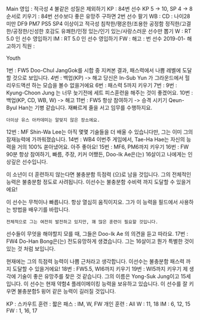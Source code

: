Main
영입	: 적극성 4 불같은 성질은 제외하기
KP	: 84번 선수 KP 5 -> 10, SP 4 -> 8 순서로 키우기
	: 84번 선수보다 좋은 유망주 구하면 2번 선수 팔기
WB  : 
CD	: 나이28 미만 
	  DF9 PM7 PS5 SP4 이상이고
	  적극성 침착한/평온한/조용한 
	  공정함 정직한/고결한/공정한/신성한 
	  호감도 유쾌한/인정 있는/인기 있는/사랑스러운 
	  선수만 뽑기
W	: RT 5.0 인 선수 영입하기 
IM  : RT 5.0 인 선수 영입하기
FW  : 
해고	: 번 선수 2019-01- 해고하기
직원	: 

Youth

1번 : FW5
   Doo-Chul JangGok를 시합 중 지켜본 결과, 패스력에서 나쁨 레벨에 도달할 것으로 보입니다.
4번 : 백업(KP) -> 해고
   당신은 In-Sub Yun 가 그라운드에서 헐리우드액션 하는 모습을 볼수 없을거에요
6번 :
    패스력 5까지 키우기
7번 : 
9번 : 
   Kyung-Choon Jung 는 너무 늦기전에 세트 피스훈련을 해주는 것이 좋겠어요.
10번 : 백업(KP, CD, WB, W) -> 해고
11번 : FW5 항상 참여하기 -> 승격 시키기
    Qeun-Byul Han는 기병 같습니다. 
    재빠르게 줄을 서고 임무를 수행하지요.

    더이상 유스 아카데미는 알맞지 않은 장소에요.
12번 : MF
   Shin-Wa Lee는 아직 몇몇 기술들을 더 배울 수 있습니다만, 그는 이미 그의 잠재능력에 가까워졌습니다.
14번 : WB4
   이번주 게임에서, Tae-Ha Hae는 자신의 능력을 거의 100% 쏟아냈어요. 아주 좋아요!
15번 : MF6, PM6까지 키우기
16번 : FW 90분 항상 참여하기, 빠름, 주장, 키커
   어쨌든, Doo-Ik Ae은(는) 16살이고 나에게는 인상깊은 선수입니다.

   이 소년이 더 훈련하지 않는다면 불충분함 득점력 (으)로 남을 것입니다. 
   그의 전체적인 능력은 불충분함 정도로 사려됩니다. 
   이선수는 불충분함 수비력 까지 도달할 수 있을거에요! 

   이 선수는 무척이나 빠릅니다. 항상 열심히 움직이지요. 
   그가 이 능력을 필드에서 사용하는 방법을 배우기를 바랍니다.

    전체적으로 그는 여전히 발전하고 있지만, 꽤 많은 훈련이 필요할 것입니다.

   선수들이 무엇을 해야할지 모를 때, 그들은 Doo-Ik Ae 의 의견을 듣고 따라요.
17번 : FW4
   Do-Han Bong은(는) 전도유망하게 생겼습니다. 
   그는 16살이고 뭔가 특별한 것이 있는 것 처럼 보입니다.

   현재에는 그의 득점력 능력이 나쁨 근처라고 생각합니다. 
   이선수는 불충분함 패스력 까지 도달할 수 있을거에요! 
18번 : FW5.5, WI6까지 키우기
19번 : WI5까지 키우기
   제 생각에 기술이 좋은 유망주를 찾은 것 같습니다. 
   그의 이름은 Yong-Suk Jung이고 15세 입니다.
   이 선수는 현재 약함4 플레이메이킹 능력을 보유하고 있습니다. 
   이 선수를 잘 키우면 불충분함5 윙어 같은 능력이 길러질 것입니다.
 
KP : 스카우트
훈련 :
   짧은 패스 : IM, W, FW
   개인 훈련 : All
   W  : 11, 18
   IM :  6, 12, 15
   FW :  1, 16, 17

